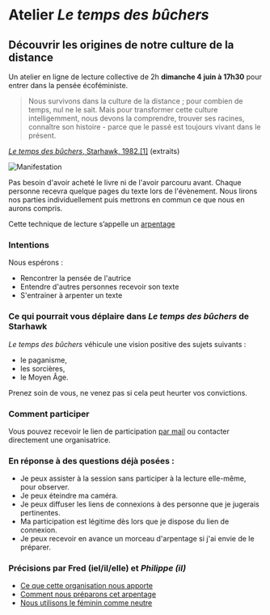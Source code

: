 # Atelier _Le temps des bûchers_
<script async src="https://tally.so/widgets/embed.js"></script>
## Découvrir les origines de notre culture de la distance

Un atelier en ligne de lecture collective de 2h **dimanche 4 juin à 17h30** pour entrer dans la pensée écoféministe.

> Nous survivons dans la culture de la distance ; pour combien de temps, nul ne le sait. Mais pour transformer cette culture intelligemment, nous devons la comprendre, trouver ses racines, connaître son histoire - parce que le passé est toujours vivant dans le présent.

[_Le temps des bûchers_, Starhawk,  1982.[1]](citations-le-temps-des-bûchers.md) (extraits)

![Manifestation](couverture-rêver-l-obscur-500.jpg)

Pas besoin d'avoir acheté le livre ni de l'avoir parcouru avant. Chaque personne recevra quelque pages du texte lors de l'évènement. Nous lirons nos parties individuellement puis mettrons en commun ce que nous en aurons compris.

Cette technique de lecture s’appelle un [arpentage](arpentage-une-lecture-collective.md)

### Intentions

Nous espérons :
* Rencontrer la pensée de l'autrice
* Entendre d'autres personnes recevoir son texte
* S'entrainer à arpenter un texte


### Ce qui pourrait vous déplaire dans _Le temps des bûchers_ de Starhawk
_Le temps des bûchers_ véhicule une vision positive des sujets suivants :

* le paganisme,
* les sorcières,
* le Moyen Âge.

Prenez soin de vous, ne venez pas si cela peut heurter vos convictions.

### Comment participer

Vous pouvez recevoir le lien de participation [par mail](https://tally.so#tally-open=wb99W1&tally-hide-title=1&tally-auto-close=1000) ou contacter directement une organisatrice.

### En réponse à des questions déjà posées :

* Je peux assister à la session sans participer à la lecture elle-même, pour observer.
* Je peux éteindre ma caméra.
* Je peux diffuser les liens de connexions à des personne que je jugerais pertinentes.
* Ma participation est légitime dès lors que je dispose du lien de connexion.
* Je peux recevoir en avance un morceau d'arpentage si j'ai envie de le préparer.
 
### Précisions par Fred (iel/il/elle) et _Philippe (il)_

- [Ce que cette organisation nous apporte](besoins-nourris.md)
- [Comment nous préparons cet arpentage](préparation-le-temps-des-bûchers.md)
- [Nous utilisons le féminin comme neutre](nous-utilisons-le-féminin-comme-neutre.md)


